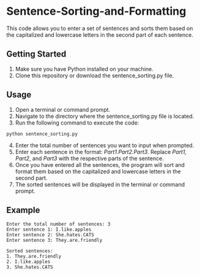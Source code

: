 # Sentence-Sorting-and-Formatting
This code allows you to enter a set of sentences and sorts them based on the capitalized and lowercase letters in the second part of each sentence.

## Getting Started
1. Make sure you have Python installed on your machine.
2. Clone this repository or download the sentence_sorting.py file.
## Usage
1. Open a terminal or command prompt.
2. Navigate to the directory where the sentence_sorting.py file is located.
3. Run the following command to execute the code:
```
python sentence_sorting.py

```
4. Enter the total number of sentences you want to input when prompted.
5. Enter each sentence in the format: *Part1.Part2.Part3*. Replace *Part1, Part2*, and *Part3* with the respective parts of the sentence.
6. Once you have entered all the sentences, the program will sort and format them based on the capitalized and lowercase letters in the second part.
7. The sorted sentences will be displayed in the terminal or command prompt.
## Example
```
Enter the total number of sentences: 3
Enter sentence 1: I.like.apples
Enter sentence 2: She.hates.CATS
Enter sentence 3: They.are.friendly

Sorted sentences:
1. They.are.friendly
2. I.like.apples
3. She.hates.CATS
```

